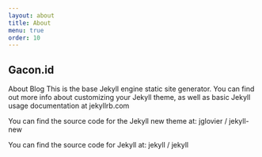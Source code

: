 ```yaml
---
layout: about
title: About
menu: true
order: 10
---
```


## Gacon.id

About Blog
This is the base Jekyll engine static site generator. You can find out more info about customizing your Jekyll theme, as well as basic Jekyll usage documentation at jekyllrb.com

You can find the source code for the Jekyll new theme at: jglovier / jekyll-new

You can find the source code for Jekyll at: jekyll / jekyll